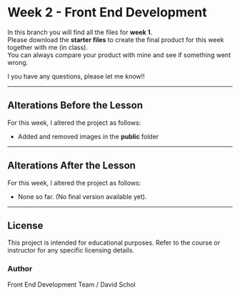 # Week 2 - Front End Development

In this branch you will find all the files for **week 1**.\
Please download the **starter files** to create the final product for
this week together with me (in class).\
You can always compare your product with mine and see if something went
wrong.

I you have any questions, please let me know!!

------------------------------------------------------------------------

## Alterations Before the Lesson

For this week, I altered the project as follows:

-   Added and removed images in the **public** folder

------------------------------------------------------------------------

## Alterations After the Lesson

For this week, I altered the project as follows:

-   None so far. (No final version available yet).

------------------------------------------------------------------------

## License

This project is intended for educational purposes.
Refer to the course or instructor for any specific licensing details.

### Author

Front End Development Team / David Schol
